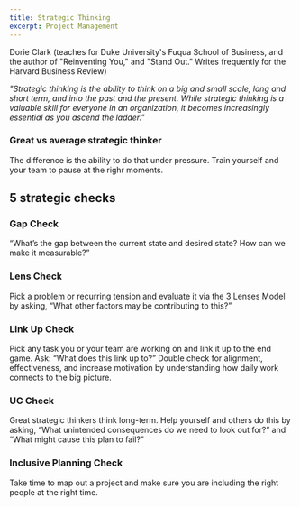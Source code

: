 ```yaml
---
title: Strategic Thinking
excerpt: Project Management
---
```


Dorie Clark (teaches for Duke University's Fuqua School of Business, and the author of "Reinventing You," and "Stand Out." Writes frequently for the Harvard Business Review) 

*"Strategic thinking is the ability to think on a big and small scale, long and short term, and into the past and the present. While strategic thinking is a valuable skill for everyone in an organization, it becomes increasingly essential as you ascend the ladder."*

### Great vs average strategic thinker

The difference is the ability to do that under pressure. Train yourself and your team to pause at the righr moments.

## 5 strategic checks

### Gap Check

“What’s the gap between the current state and desired state? How can we make it measurable?” 

### Lens Check

 Pick a problem or recurring tension and evaluate it via the 3 Lenses Model by asking, “What other factors may be contributing to this?”

### Link Up Check

Pick any task you or your team are working on and link it up to the end game. Ask: “What does this link up to?” Double check for alignment, effectiveness, and increase motivation by understanding how daily work connects to the big picture. 

### UC Check

Great strategic thinkers think long-term. Help yourself and others do this by asking, “What unintended consequences do we need to look out for?” and “What might cause this plan to fail?” 

### Inclusive Planning Check

Take time to map out a project and make sure you are including the right people at the right time. 